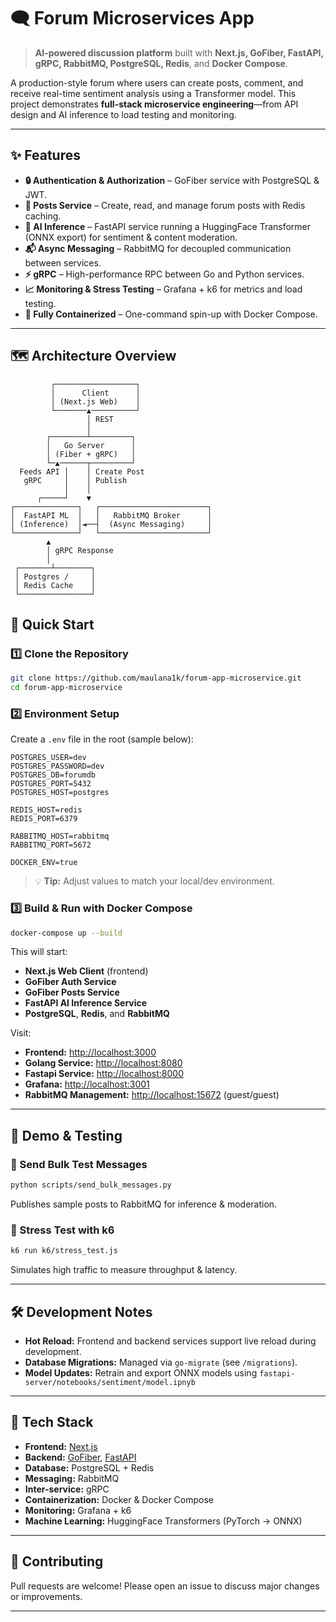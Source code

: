 # 🗨️ **Forum Microservices App**

> **AI-powered discussion platform** built with **Next.js, GoFiber, FastAPI, gRPC, RabbitMQ, PostgreSQL, Redis**, and **Docker Compose**.

A production-style forum where users can create posts, comment, and receive real-time sentiment analysis using a Transformer model.
This project demonstrates **full-stack microservice engineering**—from API design and AI inference to load testing and monitoring.

---

## ✨ Features

* **🔒 Authentication & Authorization** – GoFiber service with PostgreSQL & JWT.
* **📝 Posts Service** – Create, read, and manage forum posts with Redis caching.
* **🤖 AI Inference** – FastAPI service running a HuggingFace Transformer (ONNX export) for sentiment & content moderation.
* **📬 Async Messaging** – RabbitMQ for decoupled communication between services.
* **⚡ gRPC** – High-performance RPC between Go and Python services.
* **📈 Monitoring & Stress Testing** – Grafana + k6 for metrics and load testing.
* **🐳 Fully Containerized** – One-command spin-up with Docker Compose.

---
## 🗺️ Architecture Overview

```text
         ┌──────────────────┐
         │      Client      │
         │ (Next.js Web)    │
         └───────▲──────────┘
                 │ REST
                 │
        ┌────────┴─────────┐
        │   Go Server      │
        │ (Fiber + gRPC)   │
        └─▲──────┬─────────┘
  Feeds API │    │ Create Post
   gRPC     │    │ Publish
            │    │
      ┌─────┘    ▼
┌──────────────┐   ┌────────────────────────┐
│  FastAPI ML  │   │   RabbitMQ Broker      │
│ (Inference)  │◄──┤  (Async Messaging)     │
└──────────────┘   └────────────────────────┘
        ▲
        │ gRPC Response
        │
 ┌───────┴────────┐
 │ Postgres /     │
 │ Redis Cache    │
 └────────────────┘
```

## 🚀 Quick Start

### 1️⃣ Clone the Repository

```bash
git clone https://github.com/maulana1k/forum-app-microservice.git
cd forum-app-microservice
```

### 2️⃣ Environment Setup

Create a `.env` file in the root (sample below):

```env
POSTGRES_USER=dev
POSTGRES_PASSWORD=dev
POSTGRES_DB=forumdb
POSTGRES_PORT=5432
POSTGRES_HOST=postgres

REDIS_HOST=redis
REDIS_PORT=6379

RABBITMQ_HOST=rabbitmq
RABBITMQ_PORT=5672

DOCKER_ENV=true
```

> 💡 **Tip:** Adjust values to match your local/dev environment.

### 3️⃣ Build & Run with Docker Compose

```bash
docker-compose up --build
```

This will start:

* **Next.js Web Client** (frontend)
* **GoFiber Auth Service**
* **GoFiber Posts Service**
* **FastAPI AI Inference Service**
* **PostgreSQL**, **Redis**, and **RabbitMQ**

Visit:

* **Frontend:** [http://localhost:3000](http://localhost:3000)
* **Golang Service:** [http://localhost:8080](http://localhost:8080)
* **Fastapi Service:** [http://localhost:8000](http://localhost:8000)
* **Grafana:** [http://localhost:3001](http://localhost:3001)
* **RabbitMQ Management:** [http://localhost:15672](http://localhost:15672) (guest/guest)

---

## 🧪 Demo & Testing

### 🔹 Send Bulk Test Messages

```bash
python scripts/send_bulk_messages.py
```

Publishes sample posts to RabbitMQ for inference & moderation.

### 🔹 Stress Test with k6

```bash
k6 run k6/stress_test.js
```

Simulates high traffic to measure throughput & latency.

---

## 🛠️ Development Notes

* **Hot Reload:** Frontend and backend services support live reload during development.
* **Database Migrations:** Managed via `go-migrate` (see `/migrations`).
* **Model Updates:** Retrain and export ONNX models using `fastapi-server/notebooks/sentiment/model.ipnyb`

---

## 🧰 Tech Stack

* **Frontend:** [Next.js](https://nextjs.org/)
* **Backend:** [GoFiber](https://gofiber.io/), [FastAPI](https://fastapi.tiangolo.com/)
* **Database:** PostgreSQL + Redis
* **Messaging:** RabbitMQ
* **Inter-service:** gRPC
* **Containerization:** Docker & Docker Compose
* **Monitoring:** Grafana + k6
* **Machine Learning:** HuggingFace Transformers (PyTorch → ONNX)

---

## 🌱 Contributing

Pull requests are welcome!
Please open an issue to discuss major changes or improvements.

---


